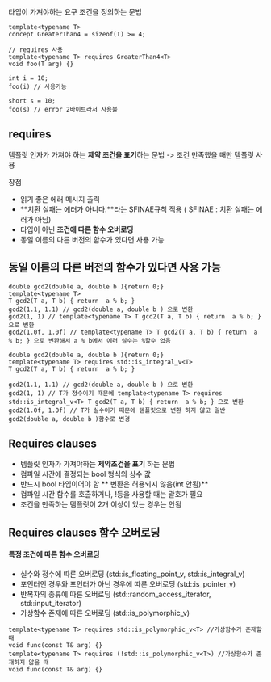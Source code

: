 타입이 가져야하는 요구 조건을 정의하는 문법

```
template<typename T>
concept GreaterThan4 = sizeof(T) >= 4;

// requires 사용
template<typename T> requires GreaterThan4<T>
void foo(T arg) {}

int i = 10;
foo(i) // 사용가능

short s = 10;
foo(s) // error 2바이트라서 사용불
```
## requires
템플릿 인자가 가져야 하는 **제약 조건을 표기**하는 문법 -> 조건 만족했을 때만 템플릿 사용

장점
* 읽기 좋은 에러 메시지 출력
* **치환 실패는 에러가 아니다.**라는 SFINAE규칙 적용 ( SFINAE : 치환 실패는 에러가 아님)
* 타입이 아닌 **조건에 따른 함수 오버로딩**
* 동일 이름의 다른 버전의 함수가 있다면 사용 가능

## 동일 이름의 다른 버전의 함수가 있다면 사용 가능
```
double gcd2(double a, double b ){return 0;}
template<typename T>
T gcd2(T a, T b) { return  a % b; }
gcd2(1.1, 1.1) // gcd2(double a, double b ) 으로 변환
gcd2(1, 1) // template<typename T> T gcd2(T a, T b) { return  a % b; } 으로 변환
gcd2(1.0f, 1.0f) // template<typename T> T gcd2(T a, T b) { return  a % b; } 으로 변환해서 a % b에서 에러 실수는 %할수 없음
```
```
double gcd2(double a, double b ){return 0;}
template<typename T> requires std::is_integral_v<T>
T gcd2(T a, T b) { return  a % b; }

gcd2(1.1, 1.1) // gcd2(double a, double b ) 으로 변환
gcd2(1, 1) // T가 정수이기 때문에 template<typename T> requires std::is_integral_v<T> T gcd2(T a, T b) { return  a % b; } 으로 변환
gcd2(1.0f, 1.0f) // T가 실수이기 때문에 템플릿으로 변환 하지 않고 일반 gcd2(double a, double b )함수로 변경
```
## Requires clauses
* 템플릿 인자가 가져야하는 **제약조건을 표기** 하는 문법
* 컴파일 시간에 결정되는 bool 형식의 상수 값
* 반드시 bool 타입이어야 함 ** 변환은 허용되지 않음(int 안됨)**
* 컴파일 시간 함수를 호출하거나, !등을 사용할 때는 괄호가 필요
* 조건을 만족하는 템플릿이 2개 이상이 있는 경우는 안됨

## Requires clauses 함수 오버로딩
#### 특정 조건에 따른 함수 오버로딩
* 실수와 정수에 따른 오버로딩 (std::is_floating_point_v<T>, std::is_integral_v<T>)
* 포인터인 경우와 포인터가 아닌 경우에 따른 오버로딩 (std::is_pointer_v<T>)
* 반복자의 종류에 따른 오버로딩 (std::random_access_iterator<T>, std::input_iterator<T>)
* 가상함수 존재에 따른 오버로딩 (std::is_polymorphic_v<T>)

```
template<typename T> requires std::is_polymorphic_v<T> //가상함수가 존재할 때
void func(const T& arg) {}
template<typename T> requires (!std::is_polymorphic_v<T>) //가상함수가 존재하지 않을 때
void func(const T& arg) {}
```



